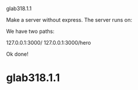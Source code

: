 glab318.1.1

Make a server without express.  The server runs on:



We have two paths:


127.0.0.1:3000/
127.0.0.1:3000/hero

Ok done!
# glab318.1.1
